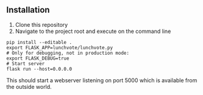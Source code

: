 ## Installation

1. Clone this repository
2. Navigate to the project root and execute on the command line
```
pip install --editable .
export FLASK_APP=lunchvote/lunchvote.py
# Only for debugging, not in production mode:
export FLASK_DEBUG=true
# Start server
flask run --host=0.0.0.0
```
This should start a webserver listening on port 5000 which is available from the outside world.